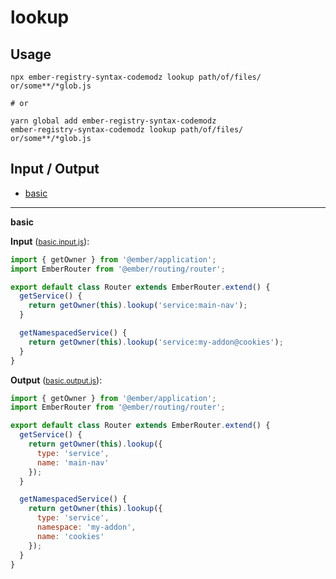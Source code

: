 # lookup


## Usage

```
npx ember-registry-syntax-codemodz lookup path/of/files/ or/some**/*glob.js

# or

yarn global add ember-registry-syntax-codemodz
ember-registry-syntax-codemodz lookup path/of/files/ or/some**/*glob.js
```

## Input / Output

<!--FIXTURES_TOC_START-->
* [basic](#basic)
<!--FIXTURES_TOC_END-->

<!--FIXTURES_CONTENT_START-->
---
<a id="basic">**basic**</a>

**Input** (<small>[basic.input.js](transforms/lookup/__testfixtures__/basic.input.js)</small>):
```js
import { getOwner } from '@ember/application';
import EmberRouter from '@ember/routing/router';

export default class Router extends EmberRouter.extend() {
  getService() {
    return getOwner(this).lookup('service:main-nav');
  }

  getNamespacedService() {
    return getOwner(this).lookup('service:my-addon@cookies');
  }
}

```

**Output** (<small>[basic.output.js](transforms/lookup/__testfixtures__/basic.output.js)</small>):
```js
import { getOwner } from '@ember/application';
import EmberRouter from '@ember/routing/router';

export default class Router extends EmberRouter.extend() {
  getService() {
    return getOwner(this).lookup({
      type: 'service',
      name: 'main-nav'
    });
  }

  getNamespacedService() {
    return getOwner(this).lookup({
      type: 'service',
      namespace: 'my-addon',
      name: 'cookies'
    });
  }
}

```
<!--FIXTURES_CONTENT_END-->